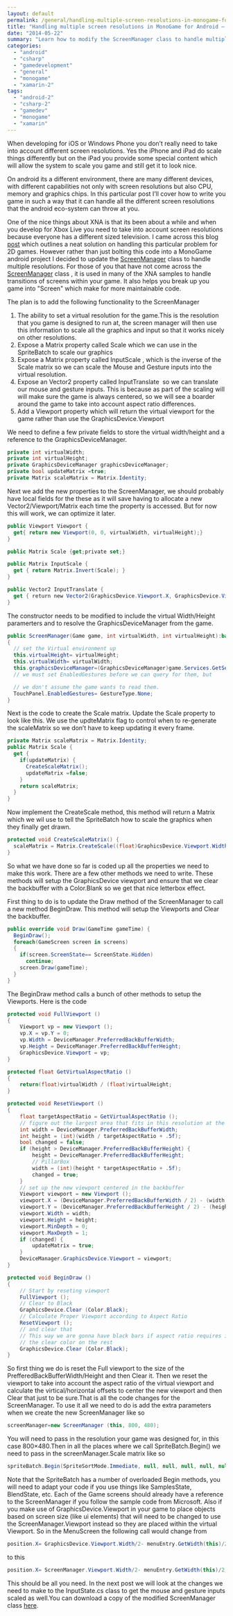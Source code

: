 ```yaml
---
layout: default
permalink: /general/handling-multiple-screen-resolutions-in-monogame-for-android-part-1
title: "Handling multiple screen resolutions in MonoGame for Android – Part 1"
date: "2014-05-22"
summary: "Learn how to modify the ScreenManager class to handle multiple screen resolutions in MonoGame Android games using virtual resolution scaling."
categories: 
  - "android"
  - "csharp"
  - "gamedevelopment"
  - "general"
  - "monogame"
  - "xamarin-2"
tags: 
  - "android-2"
  - "csharp-2"
  - "gamedev"
  - "monogame"
  - "xamarin"
---
```


When developing for iOS or Windows Phone you don’t really need to take into account different screen resolutions. Yes the iPhone and iPad do scale things differently but on the iPad you provide some special content which will allow the system to scale you game and still get it to look nice.

On android its a different environment, there are many different devices, with different capabilities not only with screen resolutions but also CPU, memory and graphics chips. In this particular post I’ll cover how to write you game in such a way that it can handle all the different screen resolutions that the android eco-system can throw at you.

One of the nice things about XNA is that its been about a while and when you develop for Xbox Live you need to take into account screen resolutions because everyone has a different sized television. I came across this blog [post](http://www.david-amador.com/2010/03/xna-2d-independent-resolution-rendering/) which outlines a neat solution on handling this particular problem for 2D games. However rather than just bolting this code into a MonoGame android project I decided to update the [ScreenManager](http://create.msdn.com/en-US/education/catalog/sample/game_state_management) class to handle multiple resolutions. For those of you that have not come across the [ScreenManager](http://create.msdn.com/en-US/education/catalog/sample/game_state_management) class , it is used in many of the XNA samples to handle transitions of screens within your game. It also helps you break up you game into "Screen" which make for more maintainable code.

The plan is to add the following functionality to the ScreenManager

1. The ability to set a virtual resolution for the game.This is the resolution that you game is designed to run at, the screen manager will then use this information to scale all the graphics and input so that it works nicely on other resolutions.
2. Expose a Matrix property called Scale which we can use in the SpriteBatch to scale our graphics
3. Expose a Matrix property called InputScale , which is the inverse of the Scale matrix so we can scale the Mouse and Gesture inputs into the virtual resolution.
4. Expose an Vector2 property called InputTranslate  so we can translate our mouse and gesture inputs. This is because as part of the scaling will will make sure the game is always centered, so we will see a boarder around the game to take into account aspect ratio differences.
5. Add a Viewport property which will return the virtual viewport for the game rather than use the GraphicsDevice.Viewport

We need to define a few private fields to store the virtual width/height and a reference to the GraphicsDeviceManager.

```csharp
private int virtualWidth;
private int virtualHeight;
private GraphicsDeviceManager graphicsDeviceManager;
private bool updateMatrix =true;
private Matrix scaleMatrix = Matrix.Identity;

```

Next we add the new properties to the ScreenManager, we should probably have local fields for the these as it will save having to allocate a new Vector2/Viewport/Matrix each time the property is accessed. But for now this will work, we can optimize it later.

```csharp
public Viewport Viewport {
  get{ return new Viewport(0, 0, virtualWidth, virtualHeight);}
}

public Matrix Scale {get;private set;}

public Matrix InputScale {
  get { return Matrix.Invert(Scale); }
}

public Vector2 InputTranslate {
  get { return new Vector2(GraphicsDevice.Viewport.X, GraphicsDevice.Viewport.Y); }
}
```

The constructor needs to be modified to include the virtual Width/Height paramerters and to resolve the GraphicsDeviceManager from the game.

```csharp
public ScreenManager(Game game, int virtualWidth, int virtualHeight):base(game)
{
  // set the Virtual environment up
  this.virtualHeight= virtualHeight;
  this.virtualWidth= virtualWidth;
  this.graphicsDeviceManager=(GraphicsDeviceManager)game.Services.GetService(typeof(IGraphicsDeviceManager));
  // we must set EnabledGestures before we can query for them, but

  // we don't assume the game wants to read them.
  TouchPanel.EnabledGestures= GestureType.None;
}
```

Next is the code to create the Scale matrix. Update the Scale property to look like this. We use the updteMatrix flag to control when to re-generate the scaleMatrix so we don’t have to keep updating it every frame.

```csharp
private Matrix scaleMatrix = Matrix.Identity;
public Matrix Scale { 
  get {
    if(updateMatrix) {
      CreateScaleMatrix();
      updateMatrix =false;
    }
    return scaleMatrix;
  }
}

```

Now implement the CreateScale method, this method will return a Matrix which we wil use to tell the SpriteBatch how to scale the graphics when they finally get drawn.

```csharp
protected void CreateScaleMatrix() {
  scaleMatrix = Matrix.CreateScale((float)GraphicsDevice.Viewport.Width/ virtualWidth, (float)GraphicsDevice.Viewport.Width/ virtualWidth, 1f);
}

```

So what we have done so far is coded up all the properties we need to make this work. There are a few other methods we need to write. These methods will setup the GraphicsDevice viewport and ensure that we clear the backbuffer with a Color.Blank so we get that nice letterbox effect.

First thing to do is to update the Draw method of the ScreenManager to call a new method BeginDraw. This method will setup the Viewports and Clear the backbuffer.

```csharp
public override void Draw(GameTime gameTime) {
  BeginDraw();
  foreach(GameScreen screen in screens)
  {
    if(screen.ScreenState== ScreenState.Hidden)
      continue;
    screen.Draw(gameTime);
  }
}

```

The BeginDraw method calls a bunch of other methods to setup the Viewports. Here is the code

```csharp
protected void FullViewport ()
{ 
	Viewport vp = new Viewport (); 
	vp.X = vp.Y = 0; 
	vp.Width = DeviceManager.PreferredBackBufferWidth;
	vp.Height = DeviceManager.PreferredBackBufferHeight;
	GraphicsDevice.Viewport = vp;   
}

protected float GetVirtualAspectRatio ()
{
	return(float)virtualWidth / (float)virtualHeight;   
}

protected void ResetViewport ()
{
	float targetAspectRatio = GetVirtualAspectRatio ();   
	// figure out the largest area that fits in this resolution at the desired aspect ratio     
	int width = DeviceManager.PreferredBackBufferWidth;   
	int height = (int)(width / targetAspectRatio + .5f);   
	bool changed = false;     
	if (height > DeviceManager.PreferredBackBufferHeight) { 
		height = DeviceManager.PreferredBackBufferHeight;   
		// PillarBox 
		width = (int)(height * targetAspectRatio + .5f);
		changed = true;   
	}     
	// set up the new viewport centered in the backbuffer 
	Viewport viewport = new Viewport ();   
	viewport.X = (DeviceManager.PreferredBackBufferWidth / 2) - (width / 2); 
	viewport.Y = (DeviceManager.PreferredBackBufferHeight / 2) - (height / 2); 
	viewport.Width = width; 
	viewport.Height = height; 
	viewport.MinDepth = 0; 
	viewport.MaxDepth = 1;     	
	if (changed) {
		updateMatrix = true;
	}   
	DeviceManager.GraphicsDevice.Viewport = viewport;   
}

protected void BeginDraw ()
{   
	// Start by reseting viewport 
	FullViewport ();   
	// Clear to Black 
	GraphicsDevice.Clear (Color.Black);   
	// Calculate Proper Viewport according to Aspect Ratio 
	ResetViewport ();   
	// and clear that    
	// This way we are gonna have black bars if aspect ratio requires it and     
	// the clear color on the rest 
	GraphicsDevice.Clear (Color.Black);   
}

```

So first thing we do is reset the Full viewport to the size of the PrefferedBackBufferWidth/Height and then Clear it. Then we reset the viewport to take into account the aspect ratio of the virtual viewport and calculate the virtical/horizontal offsets to center the new viewport and then Clear that just to be sure.That is all the code changes for the ScreenManager. To use it all we need to do is add the extra parameters when we create the new ScreenManager like so

```csharp
screenManager=new ScreenManager (this, 800, 480);

```

You will need to pass in the resolution your game was designed for, in this case 800×480.Then in all the places where we call SpriteBatch.Begin() we need to pass in the screenManager.Scale matrix like so

```csharp
spriteBatch.Begin(SpriteSortMode.Immediate, null, null, null, null, null, ScreenManager.Scale);

```

Note that the SpriteBatch has a number of overloaded Begin methods, you will need to adapt your code if you use things like SamplesState, BlendState, etc. Each of the Game screens should already have a reference to the ScreenManager if you follow the sample code from Microsoft. Also if you make use of GraphicsDevice.Viewport in your game to place objects based on screen size (like ui elements) that will need to be changed to use the ScreenManager.Viewport instead so they are placed within the virtual Viewport. So in the MenuScreen the following call would change from

```csharp
position.X= GraphicsDevice.Viewport.Width/2- menuEntry.GetWidth(this)/2; 

```

to this

```csharp
position.X= ScreenManager.Viewport.Width/2- menuEntry.GetWidth(this)/2;

```

This should be all you need. In the next post we will look at the changes we need to make to the InputState.cs class to get the mouse and gesture inputs scaled as well.You can download a copy of the modified ScreenManager class [here](http://www.infinitespace-studios.co.uk/code/ScreenManager.cs).
